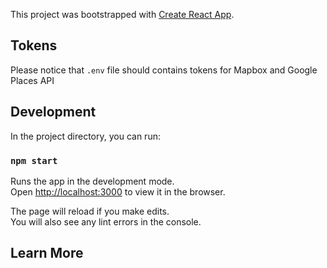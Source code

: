 This project was bootstrapped with [Create React App](https://github.com/facebook/create-react-app).

## Tokens

Please notice that `.env` file should contains tokens for Mapbox and Google Places API

## Development

In the project directory, you can run:

### `npm start`

Runs the app in the development mode.<br>
Open [http://localhost:3000](http://localhost:3000) to view it in the browser.

The page will reload if you make edits.<br>
You will also see any lint errors in the console.

## Learn More
